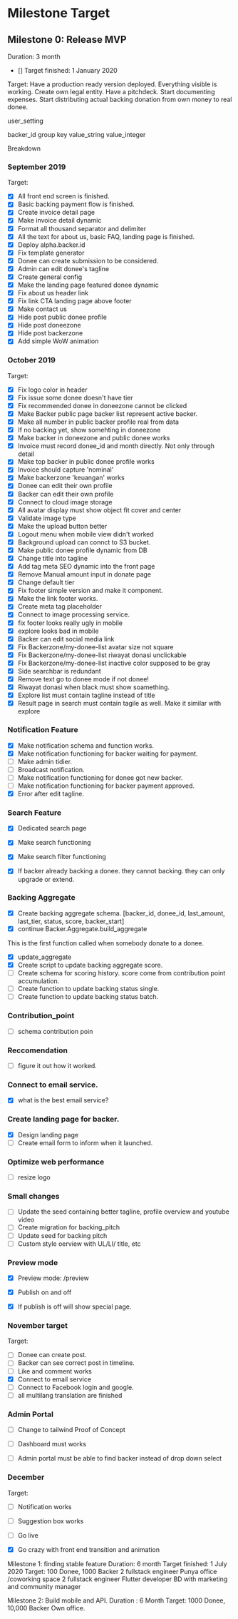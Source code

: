 # Milestone Target

## Milestone 0: Release MVP
Duration: 3 month
- [] Target finished: 1 January 2020

Target: Have a production ready version deployed. Everything visible is working. 
Create own legal entity. Have a pitchdeck. Start documenting expenses. Start distributing actual backing donation from own money to real donee.

user_setting

backer_id
group
key
value_string
value_integer


Breakdown
### September 2019

Target:
- [x] All front end screen is finished.
- [x] Basic backing payment flow is finished.
- [x] Create invoice detail page
- [x] Make invoice detail dynamic
- [x] Format all thousand separator and delimiter
- [x] All the text for about us, basic FAQ, landing page is finished.
- [x] Deploy alpha.backer.id 
- [x] Fix template generator
- [x] Donee can create submission to be considered.
- [x] Admin can edit donee's tagline
- [x] Create general config
- [x] Make the landing page featured donee dynamic
- [x] Fix about us header link
- [x] Fix link CTA landing page above footer 
- [x] Make contact us 
- [x] Hide post public donee profile
- [x] Hide post doneezone
- [x] Hide post backerzone
- [x] Add simple WoW animation

### October 2019

Target:
- [x] Fix logo color in header
- [x] Fix issue some donee doesn't have tier
- [x] Fix recommended donee in doneezone cannot be clicked
- [x] Make Backer public page backer list represent active backer.
- [x] Make all number in public backer profile real from data
- [x] If no backing yet, show somehting in doneezone
- [x] Make backer in doneezone and public donee works
- [x] Invoice must record donee_id and month directly. Not only through detail 
- [x] Make top backer in public donee profile works
- [x] Invoice should capture 'nominal'
- [x] Make backerzone 'keuangan' works 
- [x] Donee can edit their own profile
- [x] Backer can edit their own profile
- [x] Connect to cloud image storage
- [x] All avatar display must show object fit cover and center
- [x] Validate image type
- [x] Make the upload button better
- [x] Logout menu when mobile view didn't worked
- [x] Background upload can connct to S3 bucket.
- [x] Make public donee profile dynamic from DB
- [x] Change title into tagline
- [x] Add tag meta SEO dynamic into the front page
- [x] Remove Manual amount input in donate page
- [x] Change default tier
- [x] Fix footer simple version and make it component.
- [x] Make the link footer works.
- [x] Create meta tag placeholder
- [x] Connect to image processing service.
- [x] fix footer looks really ugly in mobile
- [x] explore looks bad in mobile
- [x] Backer can edit social media link
- [x] Fix Backerzone/my-donee-list avatar size not square
- [x] Fix Backerzone/my-donee-list riwayat donasi unclickable
- [x] Fix Backerzone/my-donee-list inactive color supposed to be gray
- [x] Side searchbar is redundant
- [x] Remove text go to donee mode if not donee!
- [x] Riwayat donasi when black must show soamething.
- [x] Explore list must contain tagline instead of title
- [x] Result page in search must contain tagile as well. Make it similar with explore

### Notification Feature
- [x] Make notification schema and function works.
- [x] Make notification functioning for backer waiting for payment.
- [ ] Make admin tidier.
- [ ] Broadcast notification.
- [ ] Make notification functioning for donee got new backer.
- [ ] Make notification functioning for backer payment approved.
- [x] Error after edit tagline.

### Search Feature
- [x] Dedicated search page
- [x] Make search functioning
- [x] Make search filter functioning


- [x] If backer already backing a donee. they cannot backing. they can only upgrade or extend.

### Backing Aggregate
- [x] Create backing aggregate schema. [backer_id, donee_id, last_amount, last_tier, status, score, backer_start]
- [x] continue Backer.Aggregate.build_aggregate

This is the first function called when somebody donate to a donee.

- [x] update_aggregate
- [x] Create script to update backing aggregate score.
- [ ] Create schema for scoring history. score come from contribution point accumulation.
- [ ] Create function to update backing status single.
- [ ] Create function to update backing status batch.

### Contribution_point

- [ ] schema contribution poin

### Reccomendation 

- [ ] figure it out how it worked.


### Connect to email service.
- [x] what is the best email service?

### Create landing page for backer.
- [x] Design landing page
- [ ] Create email form to inform when it launched.

### Optimize web performance
- [ ] resize logo


### Small changes
- [ ] Update the seed containing better tagline, profile overview and youtube video
- [ ] Create migration for backing_pitch
- [ ] Update seed for backing pitch
- [ ] Custom style oerview with UL/LI/ title, etc

### Preview mode
- [x] Preview mode: /preview
- [x] Publish on and off
- [x] If publish is off will show special page.


### November target

Target:
- [ ] Donee can create post.
- [ ] Backer can see correct post in timeline.
- [ ] Like and comment works
- [x] Connect to email service
- [ ] Connect to Facebook login and google.
- [ ] all multilang translation are finished

### Admin Portal
- [ ] Change to tailwind Proof of Concept
- [ ] Dashboard must works
- [ ] Admin portal must be able to find backer instead of drop down select



### December

Target:
- [ ] Notification works
- [ ] Suggestion box works
- [ ] Go live
- [x] Go crazy with front end transition and animation


Milestone 1: finding stable feature
Duration: 6 month
Target finished: 1  July 2020
Target: 100 Donee, 1000 Backer
2 fullstack engineer
Punya office /coworking space
2 fullstack engineer
Flutter developer
BD with marketing and community manager


Milestone 2: Build mobile and API.
Duration : 6 Month
Target: 1000 Donee, 10,000 Backer
Own office.
